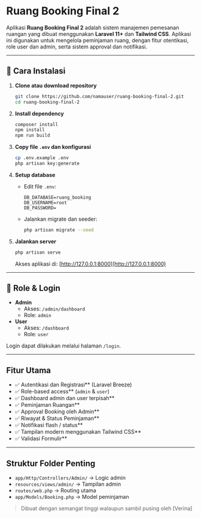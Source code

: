 # Ruang Booking Final 2

Aplikasi **Ruang Booking Final 2** adalah sistem manajemen pemesanan ruangan yang dibuat menggunakan **Laravel 11+** dan **Tailwind CSS**. Aplikasi ini digunakan untuk mengelola peminjaman ruang, dengan fitur otentikasi, role user dan admin, serta sistem approval dan notifikasi.

---

## 🔧 Cara Instalasi

1. **Clone atau download repository**
   ```bash
   git clone https://github.com/namauser/ruang-booking-final-2.git
   cd ruang-booking-final-2
   ```

2. **Install dependency**
   ```bash
   composer install
   npm install
   npm run build
   ```

3. **Copy file `.env` dan konfigurasi**
   ```bash
   cp .env.example .env
   php artisan key:generate
   ```

4. **Setup database**
   - Edit file `.env`:
     ```env
     DB_DATABASE=ruang_booking
     DB_USERNAME=root
     DB_PASSWORD=
     ```

   - Jalankan migrate dan seeder:
     ```bash
     php artisan migrate --seed
     ```

5. **Jalankan server**
   ```bash
   php artisan serve
   ```

   Akses aplikasi di: [http://127.0.0.1:8000](http://127.0.0.1:8000)

---

## 👥 Role & Login

- **Admin**
  - Akses: `/admin/dashboard`
  - Role: `admin`
- **User**
  - Akses: `/dashboard`
  - Role: `user`

Login dapat dilakukan melalui halaman `/login`.

---

## Fitur Utama

- ✅ Autentikasi dan Registrasi** (Laravel Breeze)
- ✅ Role-based access** (`admin` & `user`)
- ✅ Dashboard admin dan user terpisah**
- ✅ Peminjaman Ruangan**
- ✅ Approval Booking oleh Admin**
- ✅ Riwayat & Status Peminjaman**
- ✅ Notifikasi flash / status**
- ✅ Tampilan modern menggunakan Tailwind CSS**
- ✅ Validasi Formulir**

---

## Struktur Folder Penting

- `app/Http/Controllers/Admin/` → Logic admin
- `resources/views/admin/` → Tampilan admin
- `routes/web.php` → Routing utama
- `app/Models/Booking.php` → Model peminjaman

> Dibuat dengan semangat tinggi walaupun sambil pusing oleh [Verina]